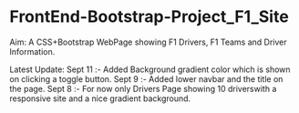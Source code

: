 # FrontEnd-Bootstrap-Project_F1_Site

Aim:
A CSS+Bootstrap WebPage showing F1 Drivers, F1 Teams and Driver Information.

Latest Update:
Sept 11 :- Added Background gradient color which is shown on clicking a toggle button.
Sept 9 :- Added lower navbar and the title on the page.
Sept 8 :- For now only Drivers Page showing 10 driverswith a responsive site and a nice gradient background. 
